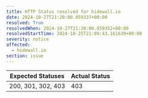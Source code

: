```yaml
---
title: HTTP Status resolved for hidewall.io
date: 2024-10-27T21:20:00.859337+00:00
resolved: True
resolvedWhen: 2024-10-27T21:20:00.859352+00:00
resolvedStartTime: 2024-10-25T21:09:43.161639+00:00
severity: notice
affected:
  - hidewall.io
section: issue
---
```


| Expected Statuses | Actual Status  |
|-------------------|----------------|
| 200, 301, 302, 403 | 403 |

